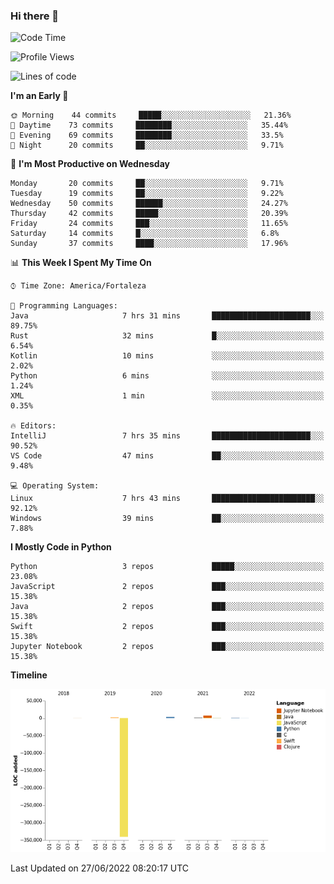 ### Hi there 👋

<!--
**samuelpsouza/samuelpsouza** is a ✨ _special_ ✨ repository because its `README.md` (this file) appears on your GitHub profile.

Here are some ideas to get you started:

- 🔭 I’m currently working on ...
- 🌱 I’m currently learning ...
- 👯 I’m looking to collaborate on ...
- 🤔 I’m looking for help with ...
- 💬 Ask me about ...
- 📫 How to reach me: ...
- 😄 Pronouns: ...
- ⚡ Fun fact: ...
-->

<!--START_SECTION:waka-->
![Code Time](http://img.shields.io/badge/Code%20Time-0%20secs-blue)

![Profile Views](http://img.shields.io/badge/Profile%20Views-0-blue)

![Lines of code](https://img.shields.io/badge/From%20Hello%20World%20I%27ve%20Written--327%20Thousand%20lines%20of%20code-blue)

**I'm an Early 🐤** 

```text
🌞 Morning    44 commits     █████░░░░░░░░░░░░░░░░░░░░   21.36% 
🌆 Daytime    73 commits     ████████░░░░░░░░░░░░░░░░░   35.44% 
🌃 Evening    69 commits     ████████░░░░░░░░░░░░░░░░░   33.5% 
🌙 Night      20 commits     ██░░░░░░░░░░░░░░░░░░░░░░░   9.71%

```
📅 **I'm Most Productive on Wednesday** 

```text
Monday       20 commits     ██░░░░░░░░░░░░░░░░░░░░░░░   9.71% 
Tuesday      19 commits     ██░░░░░░░░░░░░░░░░░░░░░░░   9.22% 
Wednesday    50 commits     ██████░░░░░░░░░░░░░░░░░░░   24.27% 
Thursday     42 commits     █████░░░░░░░░░░░░░░░░░░░░   20.39% 
Friday       24 commits     ███░░░░░░░░░░░░░░░░░░░░░░   11.65% 
Saturday     14 commits     █░░░░░░░░░░░░░░░░░░░░░░░░   6.8% 
Sunday       37 commits     ████░░░░░░░░░░░░░░░░░░░░░   17.96%

```


📊 **This Week I Spent My Time On** 

```text
⌚︎ Time Zone: America/Fortaleza

💬 Programming Languages: 
Java                     7 hrs 31 mins       ██████████████████████░░░   89.75% 
Rust                     32 mins             █░░░░░░░░░░░░░░░░░░░░░░░░   6.54% 
Kotlin                   10 mins             ░░░░░░░░░░░░░░░░░░░░░░░░░   2.02% 
Python                   6 mins              ░░░░░░░░░░░░░░░░░░░░░░░░░   1.24% 
XML                      1 min               ░░░░░░░░░░░░░░░░░░░░░░░░░   0.35%

🔥 Editors: 
IntelliJ                 7 hrs 35 mins       ██████████████████████░░░   90.52% 
VS Code                  47 mins             ██░░░░░░░░░░░░░░░░░░░░░░░   9.48%

💻 Operating System: 
Linux                    7 hrs 43 mins       ███████████████████████░░   92.12% 
Windows                  39 mins             ██░░░░░░░░░░░░░░░░░░░░░░░   7.88%

```

**I Mostly Code in Python** 

```text
Python                   3 repos             █████░░░░░░░░░░░░░░░░░░░░   23.08% 
JavaScript               2 repos             ███░░░░░░░░░░░░░░░░░░░░░░   15.38% 
Java                     2 repos             ███░░░░░░░░░░░░░░░░░░░░░░   15.38% 
Swift                    2 repos             ███░░░░░░░░░░░░░░░░░░░░░░   15.38% 
Jupyter Notebook         2 repos             ███░░░░░░░░░░░░░░░░░░░░░░   15.38%

```


**Timeline**

![Chart not found](https://raw.githubusercontent.com/samuelpsouza/samuelpsouza/main/charts/bar_graph.png) 


 Last Updated on 27/06/2022 08:20:17 UTC
<!--END_SECTION:waka-->